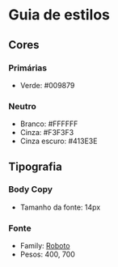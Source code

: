 # Guia de estilos

## Cores

### Primárias

- Verde: #009879

### Neutro

- Branco: #FFFFFF
- Cinza: #F3F3F3
- Cinza escuro: #413E3E

## Tipografia

### Body Copy

- Tamanho da fonte: 14px

### Fonte

- Family: [Roboto](https://fonts.google.com/specimen/Roboto)
- Pesos: 400, 700

